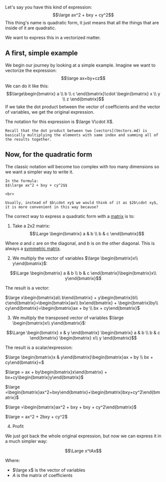 Let's say you have this kind of expression:
$$\large ax^2 + bxy + cy^2$$
This thing's name is quadratic form, it just means that all the things that are inside of it are quadratic.

We want to express this in a vectorized matter.


## A first, simple example

We begin our journey by looking at a simple example.
Imagine we want to vectorize the expression:
$$\large ax+by+cz$$
We can do it like this:
$$\large\begin{bmatrix}
a \\ b \\ c
\end{bmatrix}\cdot
\begin{bmatrix}
x \\ y \\ z
\end{bmatrix}$$
If we take the dot product between the vector of coefficients and the vector of variables, we get the original expression.

The notation for this expression is $\large V\cdot X$.


```ad-hint
Recall that the dot product between two [vectors](Vectors.md) is basically multiplying the elements with same index and summing all of the results together.
```


## Now, for the quadratic form

The classic notation will become too complex with too many dimensions so we want a simpler way to write it.

```ad-info
In the formula:
$$\large ax^2 + bxy + cy^2$$

<br>

Usually, instead of $b\cdot xy$ we would think of it as $2b\cdot xy$, it is more convenient in this way because?
```

The correct way to express a quadratic form with a [matrix](Matrix.md) is to:
1. Take a 2x2 matrix:
$$\Large \begin{bmatrix}
a & b \\
b & c
\end{bmatrix}$$

Where $a$ and $c$ are on the diagonal, and $b$ is on the other diagonal.
This is always a [symmetric matrix](Symmetric%20matrix.md).

2. We multiply the vector of variables $\large \begin{bmatrix}x\\ y\end{bmatrix}$:

$$\Large \begin{bmatrix}
a & b \\
b & c
\end{bmatrix}\begin{bmatrix}x\\ y\end{bmatrix}$$

The result is a vector:

$\large x\begin{bmatrix}a\\ b\end{bmatrix} + y\begin{bmatrix}b\\ c\end{bmatrix}=\begin{bmatrix}ax\\ bx\end{bmatrix} + \begin{bmatrix}by\\ cy\end{bmatrix}=\begin{bmatrix}ax + by \\ bx + cy\end{bmatrix}$


3. We multiply the transposed vector of variables $\large \begin{bmatrix}x\\ y\end{bmatrix}$:

$$\Large 
\begin{bmatrix}
x & y
\end{bmatrix}
\begin{bmatrix}
a & b \\
b & c
\end{bmatrix}
\begin{bmatrix} 
x\\ y
\end{bmatrix}$$

The result is a scalar/expression:

$\large \begin{bmatrix}x & y\end{bmatrix}\begin{bmatrix}ax + by \\ bx + cy\end{bmatrix}=$

$\large = ax + by\begin{bmatrix}x\end{bmatrix} + bx+cy\begin{bmatrix}y\end{bmatrix}$

$\large =\begin{bmatrix}ax^2+bxy\end{bmatrix}+\begin{bmatrix}bxy+cy^2\end{bmatrix}$

$\large =\begin{bmatrix}ax^2 + bxy + bxy + cy^2\end{bmatrix}$

$\large = ax^2 + 2bxy + cy^2$


4. Profit

We just got back the whole original expression, but now we can express it in a much simpler way:

$$\Large x^tAx$$

Where:
- $\large x$ is the vector of variables
- $A$ is the matrix of coefficients